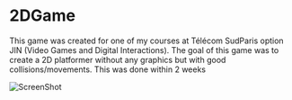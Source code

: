 # 2DGame
This game was created for one of my courses at Télécom SudParis option JIN (Video Games and Digital Interactions).
The goal of this game was to create a 2D platformer without any graphics but with good collisions/movements.
This was done within 2 weeks

![ScreenShot](https://github.com/gleyea/2DGame/master/Screenshots/Screenshot01.png)